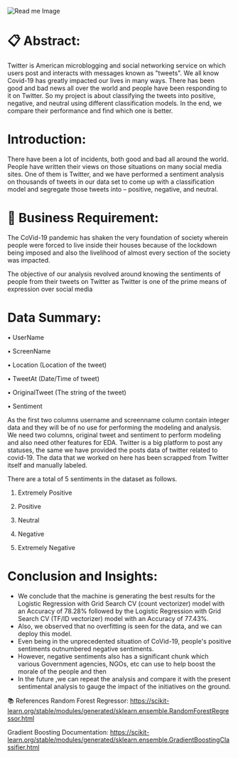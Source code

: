 ![Read me Image](https://user-images.githubusercontent.com/59911959/189983631-8b1a97c9-07e9-4a2f-8297-db2c5da3bd6c.png)


# 📋 Abstract:
Twitter is American microblogging and social networking service on which users post and interacts with messages known as "tweets". We all know Covid-19 has greatly impacted our lives in many ways. There has been good and bad news all over the world and people have been responding to it on Twitter. So my project is about classifying the tweets into positive, negative, and neutral using different classification models. In the end, we compare their performance and find which one is better.

# Introduction:
There have been a lot of incidents, both good and bad all around the world. People have written their views on those situations on many social media sites. One of them is Twitter, and we have performed a sentiment analysis on thousands of tweets in our data set to come up with a classification model and segregate those tweets into – positive, negative, and neutral.

# 🎯 Business Requirement:
The CoVid-19 pandemic has shaken the very foundation of society wherein people were forced to live inside their houses because of the lockdown being imposed and also the livelihood of almost every section of the society was impacted.

The objective of our analysis revolved around knowing the sentiments of people from their tweets on Twitter as Twitter is one of the prime means of expression over social media

# Data Summary:
• UserName
 
• ScreenName

• Location (Location of the tweet)

• TweetAt (Date/Time of tweet)

• OriginalTweet (The string of the tweet)
 
• Sentiment

As the first two columns username and screenname column contain integer data and they will be of no use for performing the modeling and analysis. We need two columns, original tweet and sentiment to perform modeling and also need other features for EDA.
Twitter is a big platform to post any statuses, the same we have provided the posts data of twitter related to covid-19.
The data that we worked on here has been scrapped from Twitter itself and manually labeled.

There are a total of 5 sentiments in the dataset as follows.

1.	Extremely Positive

2.	Positive

3.	Neutral

4.	Negative

5.	Extremely Negative


# Conclusion and Insights:
* We conclude that the machine is generating the best results for the Logistic Regression with Grid Search CV (count vectorizer) model with an Accuracy of 78.28% followed by the Logistic Regression with Grid Search CV (TF/ID vectorizer) model with an Accuracy of 77.43%.
* Also, we observed that no overfitting is seen for the data, and we can deploy this model.
* Even being in the unprecedented situation of CoVid-19, people's positive sentiments outnumbered negative sentiments.
* However, negative sentiments also has a significant chunk which various Government agencies, NGOs, etc can use to help boost the morale of the people and then
* In the future ,we can repeat the analysis and compare it with the present sentimental analysis to gauge the impact of the initiatives on the ground.

📚 References
Random Forest Regressor: 
https://scikit-learn.org/stable/modules/generated/sklearn.ensemble.RandomForestRegressor.html

Gradient Boosting Documentation: 
https://scikit-learn.org/stable/modules/generated/sklearn.ensemble.GradientBoostingClassifier.html
